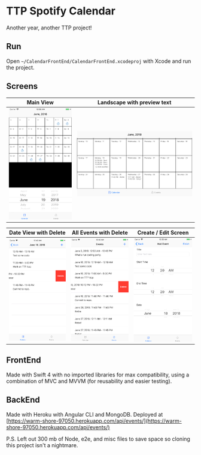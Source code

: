 # TTP Spotify Calendar

Another year, another TTP project!

## Run

Open `~/CalendarFrontEnd/CalendarFrontEnd.xcodeproj` with Xcode and run the project.

## Screens

Main View | Landscape with preview text
--- | ---
![Main Screen](images/main.png) | ![Main Screen Flipped](images/mainflipped.png)

Date View with Delete | All Events with Delete | Create / Edit Screen
--- | --- | ---
![Date Screen](images/date.png) | ![All Events](images/allevents.png) | ![Create Screen](images/addeditscreen.png)

## FrontEnd

Made with Swift 4 with no imported libraries for max compatibility, using a combination of MVC and MVVM (for reusability and easier testing). 

## BackEnd

Made with Heroku with Angular CLI and MongoDB. Deployed at [https://warm-shore-97050.herokuapp.com/api/events/](https://warm-shore-97050.herokuapp.com/api/events/)

P.S. Left out 300 mb of Node, e2e, and misc files to save space so cloning this project isn't a nightmare. 